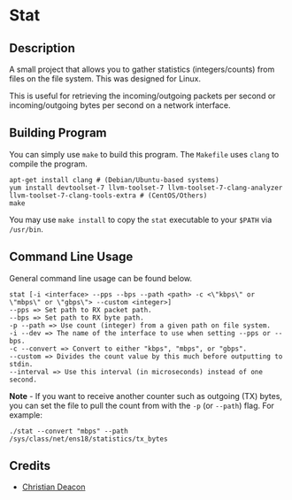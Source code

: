 # Stat
## Description
A small project that allows you to gather statistics (integers/counts) from files on the file system. This was designed for Linux.

This is useful for retrieving the incoming/outgoing packets per second or incoming/outgoing bytes per second on a network interface.

## Building Program
You can simply use `make` to build this program. The `Makefile` uses `clang` to compile the program.

```
apt-get install clang # (Debian/Ubuntu-based systems)
yum install devtoolset-7 llvm-toolset-7 llvm-toolset-7-clang-analyzer llvm-toolset-7-clang-tools-extra # (CentOS/Others)
make
```

You may use `make install` to copy the `stat` executable to your `$PATH` via `/usr/bin`.

## Command Line Usage
General command line usage can be found below.

```
stat [-i <interface> --pps --bps --path <path> -c <\"kbps\" or \"mbps\" or \"gbps\"> --custom <integer>]
--pps => Set path to RX packet path.
--bps => Set path to RX byte path.
-p --path => Use count (integer) from a given path on file system.
-i --dev => The name of the interface to use when setting --pps or --bps.
-c --convert => Convert to either "kbps", "mbps", or "gbps".
--custom => Divides the count value by this much before outputting to stdin.
--interval => Use this interval (in microseconds) instead of one second.
```

**Note** - If you want to receive another counter such as outgoing (TX) bytes, you can set the file to pull the count from with the `-p` (or `--path`) flag. For example:

```
./stat --convert "mbps" --path /sys/class/net/ens18/statistics/tx_bytes
```

## Credits
* [Christian Deacon](https://github.com/gamemann)